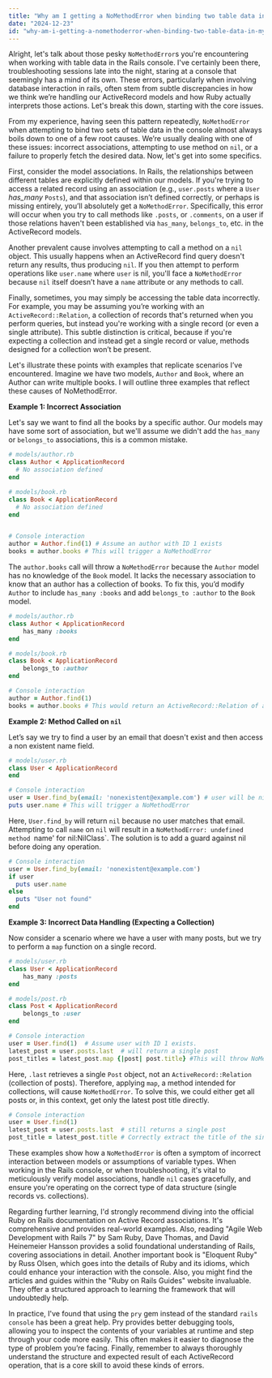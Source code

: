 ```yaml
---
title: "Why am I getting a NoMethodError when binding two table data in my Rails console?"
date: "2024-12-23"
id: "why-am-i-getting-a-nomethoderror-when-binding-two-table-data-in-my-rails-console"
---
```


Alright, let's talk about those pesky `NoMethodError`s you're encountering when working with table data in the Rails console. I've certainly been there, troubleshooting sessions late into the night, staring at a console that seemingly has a mind of its own. These errors, particularly when involving database interaction in rails, often stem from subtle discrepancies in how we think we’re handling our ActiveRecord models and how Ruby actually interprets those actions. Let's break this down, starting with the core issues.

From my experience, having seen this pattern repeatedly, `NoMethodError` when attempting to bind two sets of table data in the console almost always boils down to one of a few root causes. We’re usually dealing with one of these issues: incorrect associations, attempting to use method on `nil`, or a failure to properly fetch the desired data. Now, let's get into some specifics.

First, consider the model associations. In Rails, the relationships between different tables are explicitly defined within our models. If you're trying to access a related record using an association (e.g., `user.posts` where a `User` *has_many* `Posts`), and that association isn’t defined correctly, or perhaps is missing entirely, you’ll absolutely get a `NoMethodError`. Specifically, this error will occur when you try to call methods like `.posts`, or `.comments`, on a user if those relations haven't been established via `has_many`, `belongs_to`, etc. in the ActiveRecord models.

Another prevalent cause involves attempting to call a method on a `nil` object. This usually happens when an ActiveRecord find query doesn't return any results, thus producing `nil`. If you then attempt to perform operations like `user.name` where `user` is nil, you'll face a `NoMethodError` because `nil` itself doesn’t have a `name` attribute or any methods to call.

Finally, sometimes, you may simply be accessing the table data incorrectly. For example, you may be assuming you’re working with an `ActiveRecord::Relation`, a collection of records that's returned when you perform queries, but instead you're working with a single record (or even a single attribute). This subtle distinction is critical, because if you're expecting a collection and instead get a single record or value, methods designed for a collection won’t be present.

Let's illustrate these points with examples that replicate scenarios I’ve encountered. Imagine we have two models, `Author` and `Book`, where an Author can write multiple books. I will outline three examples that reflect these causes of NoMethodError.

**Example 1: Incorrect Association**

Let's say we want to find all the books by a specific author. Our models may have some sort of association, but we'll assume we didn't add the `has_many` or `belongs_to` associations, this is a common mistake.

```ruby
# models/author.rb
class Author < ApplicationRecord
  # No association defined
end

# models/book.rb
class Book < ApplicationRecord
  # No association defined
end


# Console interaction
author = Author.find(1) # Assume an author with ID 1 exists
books = author.books # This will trigger a NoMethodError
```
The `author.books` call will throw a `NoMethodError` because the `Author` model has no knowledge of the `Book` model. It lacks the necessary association to know that an author has a collection of books. To fix this, you’d modify `Author` to include `has_many :books` and add `belongs_to :author` to the `Book` model.

```ruby
# models/author.rb
class Author < ApplicationRecord
    has_many :books
end

# models/book.rb
class Book < ApplicationRecord
    belongs_to :author
end

# Console interaction
author = Author.find(1)
books = author.books # This would return an ActiveRecord::Relation of all books by author 1
```

**Example 2: Method Called on `nil`**

Let’s say we try to find a user by an email that doesn't exist and then access a non existent name field.

```ruby
# models/user.rb
class User < ApplicationRecord
end

# Console interaction
user = User.find_by(email: 'nonexistent@example.com') # user will be nil
puts user.name # This will trigger a NoMethodError
```
Here, `User.find_by` will return `nil` because no user matches that email. Attempting to call `name` on `nil` will result in a `NoMethodError: undefined method `name' for nil:NilClass`. The solution is to add a guard against nil before doing any operation.

```ruby
# Console interaction
user = User.find_by(email: 'nonexistent@example.com')
if user
  puts user.name
else
  puts "User not found"
end
```

**Example 3: Incorrect Data Handling (Expecting a Collection)**

Now consider a scenario where we have a user with many posts, but we try to perform a `map` function on a single record.

```ruby
# models/user.rb
class User < ApplicationRecord
    has_many :posts
end

# models/post.rb
class Post < ApplicationRecord
    belongs_to :user
end

# Console interaction
user = User.find(1)  # Assume user with ID 1 exists.
latest_post = user.posts.last  # will return a single post
post_titles = latest_post.map {|post| post.title} #This will throw NoMethodError as map is designed for collection.
```

Here, `.last` retrieves a single `Post` object, not an `ActiveRecord::Relation` (collection of posts). Therefore, applying `map`, a method intended for collections, will cause `NoMethodError`. To solve this, we could either get all posts or, in this context, get only the latest post title directly.

```ruby
# Console interaction
user = User.find(1)
latest_post = user.posts.last  # still returns a single post
post_title = latest_post.title # Correctly extract the title of the single post.
```

These examples show how a `NoMethodError` is often a symptom of incorrect interaction between models or assumptions of variable types. When working in the Rails console, or when troubleshooting, it's vital to meticulously verify model associations, handle `nil` cases gracefully, and ensure you're operating on the correct type of data structure (single records vs. collections).

Regarding further learning, I'd strongly recommend diving into the official Ruby on Rails documentation on Active Record associations. It's comprehensive and provides real-world examples. Also, reading "Agile Web Development with Rails 7" by Sam Ruby, Dave Thomas, and David Heinemeier Hansson provides a solid foundational understanding of Rails, covering associations in detail. Another important book is "Eloquent Ruby" by Russ Olsen, which goes into the details of Ruby and its idioms, which could enhance your interaction with the console. Also, you might find the articles and guides within the "Ruby on Rails Guides" website invaluable. They offer a structured approach to learning the framework that will undoubtedly help.

In practice, I've found that using the `pry` gem instead of the standard `rails console` has been a great help. Pry provides better debugging tools, allowing you to inspect the contents of your variables at runtime and step through your code more easily. This often makes it easier to diagnose the type of problem you’re facing. Finally, remember to always thoroughly understand the structure and expected result of each ActiveRecord operation, that is a core skill to avoid these kinds of errors.
